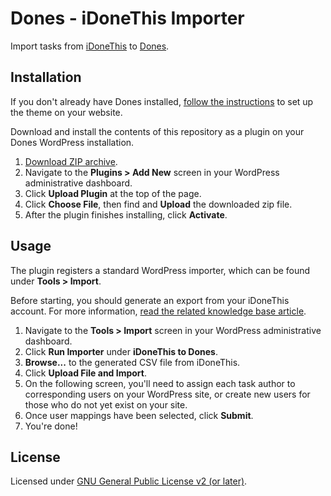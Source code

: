 # Dones - iDoneThis Importer

Import tasks from [iDoneThis](https://idonethis.com/) to [Dones](https://dones.today/).

## Installation

If you don't already have Dones installed, [follow the instructions](https://dones.today/#download) to set up the theme on your website.

Download and install the contents of this repository as a plugin on your Dones WordPress installation.

1. [Download ZIP archive](https://github.com/aduth/dones/archive/master.zip).
2. Navigate to the **Plugins > Add New** screen in your WordPress administrative dashboard.
3. Click **Upload Plugin** at the top of the page.
4. Click **Choose File**, then find and **Upload** the downloaded zip file.
5. After the plugin finishes installing, click **Activate**.

## Usage

The plugin registers a standard WordPress importer, which can be found under **Tools > Import**.

Before starting, you should generate an export from your iDoneThis account. For more information, [read the related knowledge base article](http://help.idonethis.com/article/92-how-do-i-export-my-entries).

1. Navigate to the **Tools > Import** screen in your WordPress administrative dashboard.
2. Click **Run Importer** under **iDoneThis to Dones**.
3. **Browse...** to the generated CSV file from iDoneThis.
4. Click **Upload File and Import**.
5. On the following screen, you'll need to assign each task author to corresponding users on your WordPress site, or create new users for those who do not yet exist on your site.
6. Once user mappings have been selected, click **Submit**.
7. You're done!

## License

Licensed under [GNU General Public License v2 (or later)](./LICENSE.md).
